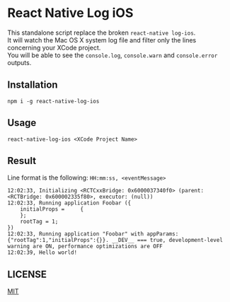 # React Native Log iOS

This standalone script replace the broken `react-native log-ios`.  
It will watch the Mac OS X system log file and filter only the lines concerning your XCode project.  
You will be able to see the `console.log`, `console.warn` and `console.error` outputs.  


## Installation

```
npm i -g react-native-log-ios
```

## Usage

```
react-native-log-ios <XCode Project Name>
```

## Result

Line format is the following: `HH:mm:ss, <eventMessage>`

```
12:02:33, Initializing <RCTCxxBridge: 0x6000037340f0> (parent: <RCTBridge: 0x600002335f80>, executor: (null))
12:02:33, Running application Foobar ({
    initialProps =     {
    };
    rootTag = 1;
})
12:02:33, Running application "Foobar" with appParams: {"rootTag":1,"initialProps":{}}. __DEV__ === true, development-level warning are ON, performance optimizations are OFF
12:02:39, Hello world!
```

## LICENSE

[MIT](LICENSE)
